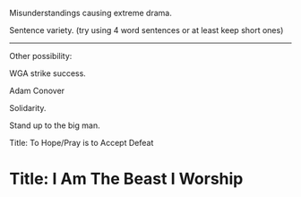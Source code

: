 Misunderstandings causing extreme drama. 

Sentence variety. (try using 4 word sentences or at least keep short ones)

___
Other possibility:

WGA strike success.

Adam Conover

Solidarity.

Stand up to the big man. 

Title: To Hope/Pray is to Accept Defeat

# Title: I Am The Beast I Worship
